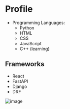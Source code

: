 # Profile



- Programming Languages:
  - Python
  - HTML
  - CSS
  - JavaScript
  - C++ (learning)

## Frameworks

- React 
- FastAPI 
- Django 
- DRF


![image](https://github.com/JustGithubProject/JustGithubProject/assets/112800849/4ad5f6a3-45d8-47ad-b63d-8bdb40d06a11)
